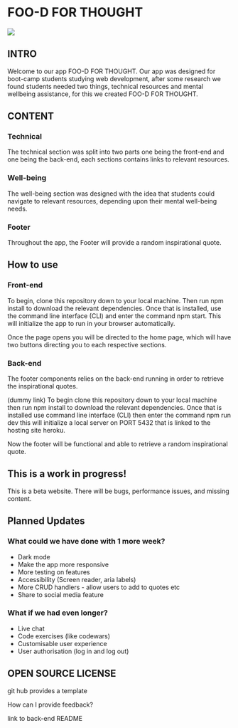 # FOO-D FOR THOUGHT
</a><img src="https://i.imgur.com/FRqvO8t.png" height="auto" >
<!-- https://i.imgur.com/FRqvO8t.png -->

## INTRO
Welcome to our app FOO-D FOR THOUGHT. Our app was designed for boot-camp students studying web development, after some research we found students needed two things, technical resources and mental wellbeing assistance, for this we created FOO-D FOR THOUGHT. 

## CONTENT


### Technical
The technical section was split into two parts one being the front-end and one being the back-end, each sections contains links to relevant resources. 

### Well-being
The well-being section was designed with the idea that students could navigate to relevant resources, depending upon their mental well-being needs.

### Footer
Throughout the app, the Footer will provide a random inspirational quote.

## How to use

### Front-end

To begin, clone this repository down to your local machine. Then run npm install to download the relevant dependencies. Once that is installed, use the command line interface (CLI) and enter the command npm start. This will initialize the app to run in your browser automatically.  

Once the page opens you will be directed to the home page, which will have two buttons directing you to each respective sections.

### Back-end

The footer components relies on the back-end running in order to retrieve the inspirational quotes.

(dummy link) To begin clone this repository down to your local machine then run npm install to download the relevant dependencies. Once that is installed use command line interface (CLI) then enter the command npm run dev this will initialize a local server on PORT 5432 that is linked to the hosting site heroku.

Now the footer will be functional and able to retrieve a random inspirational quote.
## This is a work in progress!

This is a beta website. There will be bugs, performance issues, and missing content.

## Planned Updates

### What could we have done with 1 more week?

- Dark mode
- Make the app more responsive
- More testing on features
- Accessibility (Screen reader, aria labels)
- More CRUD handlers - allow users to add to quotes etc
- Share to social media feature


### What if we had even longer?
- Live chat
- Code exercises (like codewars)
- Customisable user experience
- User authorisation (log in and log out)


## OPEN SOURCE LICENSE
 git hub provides a template

How can I provide feedback?

link to back-end README
